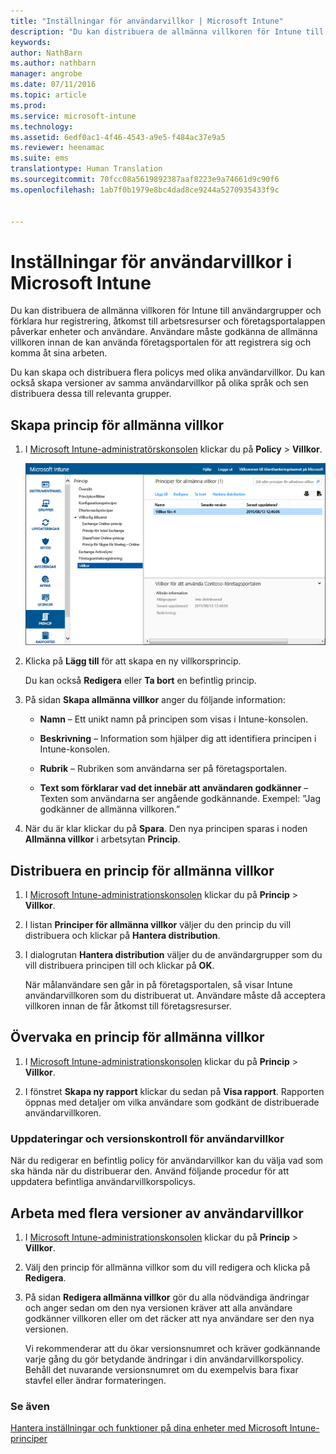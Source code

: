 ```yaml
---
title: "Inställningar för användarvillkor | Microsoft Intune"
description: "Du kan distribuera de allmänna villkoren för Intune till användargrupper och förklara hur registrering, tillgång till arbetsresurser och användning av företagsportalappen påverkar enheter och användare."
keywords: 
author: NathBarn
ms.author: nathbarn
manager: angrobe
ms.date: 07/11/2016
ms.topic: article
ms.prod: 
ms.service: microsoft-intune
ms.technology: 
ms.assetid: 6edf0ac1-4f46-4543-a9e5-f484ac37e9a5
ms.reviewer: heenamac
ms.suite: ems
translationtype: Human Translation
ms.sourcegitcommit: 70fcc08a5619892387aaf8223e9a74661d9c90f6
ms.openlocfilehash: 1ab7f0b1979e8bc4dad8ce9244a5270935433f9c


---
```


# Inställningar för användarvillkor i Microsoft Intune
Du kan distribuera de allmänna villkoren för Intune till användargrupper och förklara hur registrering, åtkomst till arbetsresurser och företagsportalappen påverkar enheter och användare. Användare måste godkänna de allmänna villkoren innan de kan använda företagsportalen för att registrera sig och komma åt sina arbeten.

Du kan skapa och distribuera flera policys med olika användarvillkor. Du kan också skapa versioner av samma användarvillkor på olika språk och sen distribuera dessa till relevanta grupper.

## Skapa princip för allmänna villkor

1.  I [Microsoft Intune-administratörskonsolen](http://manage.microsoft.com) klickar du på **Policy** &gt; **Villkor**.

    ![Skärmbild av princip för allmänna villkor](./media/pol-sa-terms-conditions.png)

2.  Klicka på **Lägg till** för att skapa en ny villkorsprincip.

    Du kan också **Redigera** eller **Ta bort** en befintlig princip.

3.  På sidan **Skapa allmänna villkor** anger du följande information:

    -   **Namn** – Ett unikt namn på principen som visas i Intune-konsolen.

    -   **Beskrivning** – Information som hjälper dig att identifiera principen i Intune-konsolen.

    -   **Rubrik** – Rubriken som användarna ser på företagsportalen.

    -   **Text som förklarar vad det innebär att användaren godkänner** – Texten som användarna ser angående godkännande. Exempel: ”Jag godkänner de allmänna villkoren.”

4.  När du är klar klickar du på **Spara**. Den nya principen sparas i noden **Allmänna villkor** i arbetsytan **Princip**.

## Distribuera en princip för allmänna villkor

1.  I [Microsoft Intune-administrationskonsolen](http://manage.microsoft.com) klickar du på **Princip** &gt; **Villkor**.

2.  I listan **Principer för allmänna villkor** väljer du den princip du vill distribuera och klickar på **Hantera distribution**.

3.  I dialogrutan **Hantera distribution** väljer du de användargrupper som du vill distribuera principen till och klickar på **OK**.

    När målanvändare sen går in på företagsportalen, så visar Intune användarvillkoren som du distribuerat ut. Användare måste då acceptera villkoren innan de får åtkomst till företagsresurser.

## Övervaka en princip för allmänna villkor

1.  I [Microsoft Intune-administrationskonsolen](http://manage.microsoft.com) klickar du på **Princip** &gt; **Villkor**.

2.  I fönstret **Skapa ny rapport** klickar du sedan på **Visa rapport**. Rapporten öppnas med detaljer om vilka användare som godkänt de distribuerade användarvillkoren.

### Uppdateringar och versionskontroll för användarvillkor
När du redigerar en befintlig policy för användarvillkor kan du välja vad som ska hända när du distribuerar den. Använd följande procedur för att uppdatera befintliga användarvillkorspolicys.

## Arbeta med flera versioner av användarvillkor

1.  I [Microsoft Intune-administrationskonsolen](http://manage.microsoft.com) klickar du på **Princip** &gt; **Villkor**.

2.  Välj den princip för allmänna villkor som du vill redigera och klicka på **Redigera**.

3.  På sidan **Redigera allmänna villkor** gör du alla nödvändiga ändringar och anger sedan om den nya versionen kräver att alla användare godkänner villkoren eller om det räcker att nya användare ser den nya versionen.

    Vi rekommenderar att du ökar versionsnumret och kräver godkännande varje gång du gör betydande ändringar i din användarvillkorspolicy. Behåll det nuvarande versionsnumret om du exempelvis bara fixar stavfel eller ändrar formateringen.

### Se även
[Hantera inställningar och funktioner på dina enheter med Microsoft Intune-principer](manage-settings-and-features-on-your-devices-with-microsoft-intune-policies.md)



<!--HONumber=Oct16_HO3-->


